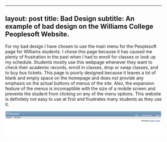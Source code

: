 
---
layout: post
title: Bad Design
subtitle: An example of bad design on the Williams College Peoplesoft Website.
---

For my bad design I have chosen to use the main menu for the Peoplesoft page for Williams students. I chose this page because it has caused me plenty of frustration in the past when I had to enroll for classes or look up my schedule. Students mostly use this webpage whenever they want to check their academic records, enroll in classes, drop or swap classes, and to buy bus tickets. This page is poorly designed because it leaves a lot of blank and empty space on the homepage and does not provide any emphasis on the actual buttons of menus of the site. Also, the expansion feature of the menus is incomaptible with the size of a mobile screen and prevents the student from clicking on any of the menu options. This website is definitely not easy to use at first and frustrates many students as they use it.   

![Peoplesoft](https://github.com/mc-mejia/mc-mejia.github.io/blob/master/img/baddesign.png?raw=true)


